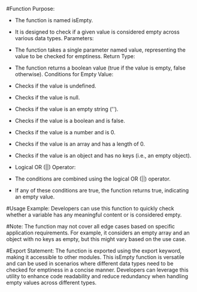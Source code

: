 #Function Purpose:
- The function is named isEmpty.
- It is designed to check if a given value is considered empty across various data types.
Parameters:
- The function takes a single parameter named value, representing the value to be checked for emptiness.
Return Type:
- The function returns a boolean value (true if the value is empty, false otherwise).
Conditions for Empty Value:

- Checks if the value is undefined.
- Checks if the value is null.
- Checks if the value is an empty string ('').
- Checks if the value is a boolean and is false.
- Checks if the value is a number and is 0.
- Checks if the value is an array and has a length of 0.
- Checks if the value is an object and has no keys (i.e., an empty object).
- Logical OR (||) Operator:
  
- The conditions are combined using the logical OR (||) operator.
- If any of these conditions are true, the function returns true, indicating an empty value.

  
#Usage Example:
Developers can use this function to quickly check whether a variable has any meaningful content or is considered empty.

#Note:
The function may not cover all edge cases based on specific application requirements. For example, it considers an empty array and an object with no keys as empty, but this might vary based on the use case.

#Export Statement:
The function is exported using the export keyword, making it accessible to other modules.
This isEmpty function is versatile and can be used in scenarios where different data types need to be checked for emptiness in a concise manner. Developers can leverage this utility to enhance code readability and reduce redundancy when handling empty values across different types.

